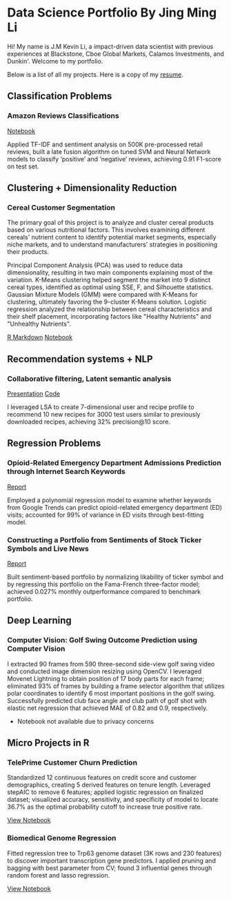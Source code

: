 
# Data Science Portfolio By Jing Ming Li

Hi! My name is J.M Kevin Li, a impact-driven data scientist with previous experiences at Blackstone, Cboe Global Markets, Calamos Investments, and Dunkin'. Welcome to my portfolio. 

Below is a list of all my projects. Here is a copy of my [resume](https://github.com/klg125/portfolio/blob/master/notebooks/Kevin_Li_Resume_0920.pdf).

## Classification Problems 

### Amazon Reviews Classifications 

[Notebook](https://github.com/klg125/portfolio/blob/master/notebooks/AmazonReviews_Classification.ipynb)

Applied TF-IDF and sentiment analysis on 500K pre-processed retail reviews, built a late fusion algorithm on tuned SVM and Neural Network models to classify ‘positive’ and ‘negative’ reviews, achieving 0.91 F1-score on test set.

## Clustering + Dimensionality Reduction 

### Cereal Customer Segmentation 

The primary goal of this project is to analyze and cluster cereal products based on various nutritional factors. This involves examining different cereals' nutrient content to identify potential market segments, especially niche markets, and to understand manufacturers' strategies in positioning their products.

Principal Component Analysis (PCA) was used to reduce data dimensionality, resulting in two main components explaining most of the variation.
K-Means clustering helped segment the market into 9 distinct cereal types, identified as optimal using SSE, F, and Silhouette statistics.
Gaussian Mixture Models (GMM) were compared with K-Means for clustering, ultimately favoring the 9-cluster K-Means solution.
Logistic regression analyzed the relationship between cereal characteristics and their shelf placement, incorporating factors like "Healthy Nutrients" and "Unhealthy Nutrients".

[R Markdown](https://github.com/klg125/portfolio/blob/master/notebooks/Cereal%20Case.Rmd) 
[Notebook](https://github.com/klg125/portfolio/blob/master/notebooks/Cereal%20Clustering%20Case.pdf)

## Recommendation systems + NLP 

### Collaborative filtering, Latent semantic analysis

[Presentation](https://github.com/klg125/portfolio/blob/master/notebooks/IEMS308%20Recipe%20Project%20%E2%80%94%20Recommender%20Systems%20(1).pdf)
[Code](https://github.com/klg125/portfolio/blob/master/notebooks/ProjectLSA%20(1).R)

I leveraged LSA to create 7-dimensional user and recipe profile to recommend 10 new recipes for 3000 test users similar to previously downloaded recipes, achieving 32% precision@10 score.

## Regression Problems

### Opioid-Related Emergency Department Admissions Prediction through Internet Search Keywords
[Report](https://github.com/klg125/portfolio/blob/master/notebooks/Opioid_STEMFellowship.pdf)

Employed a polynomial regression model to examine whether keywords from Google Trends can predict opioid-related emergency department (ED) visits; accounted for 99% of variance in ED visits through best-fitting model.

### Constructing a Portfolio from Sentiments of Stock Ticker Symbols and Live News
[Report](https://github.com/klg125/portfolio/blob/master/notebooks/StockReturns.pdf)

Built sentiment-based portfolio by normalizing likability of ticker symbol and by regressing this portfolio on the Fama-French three-factor model; achieved 0.027% monthly outperformance compared to benchmark portfolio.

## Deep Learning

### Computer Vision: Golf Swing Outcome Prediction using Computer Vision

I extracted 90 frames from 590 three-second side-view golf swing video and conducted image dimension resizing using OpenCV. I leveraged Movenet Lightning to obtain position of 17 body parts for each frame; eliminated 93% of frames by building a frame selector algorithm that utilizes polar coordinates to identify 6 most important positions in the golf swing. Successfully predicted club face angle and club path of golf shot with elastic net regression that achieved MAE of 0.82 and 0.9, respectively. 

* Notebook not available due to privacy concerns 

## Micro Projects in R

### TelePrime Customer Churn Prediction 
Standardized 12 continuous features on credit score and customer demographics, creating 5 derived features on tenure length. Leveraged stepAIC to remove 6 features; applied logistic regression on finalized dataset; visualized accuracy, sensitivity, and specificity of model to locate 36.7% as the optimal probability cutoff to increase true positive rate.

[View Notebook](https://github.com/klg125/portfolio/blob/master/notebooks/TelePrime%20Churn.pdf)

### Biomedical Genome Regression 
Fitted regression tree to Trp63 genome dataset (3K rows and 230 features) to discover important transcription gene predictors. I applied pruning and bagging with best parameter from CV; found 3 influential genes through random forest and lasso regression. 

[View Notebook](https://github.com/klg125/portfolio/blob/master/notebooks/Regression%20in%20Biomedical%20Research_Github.pdf)



